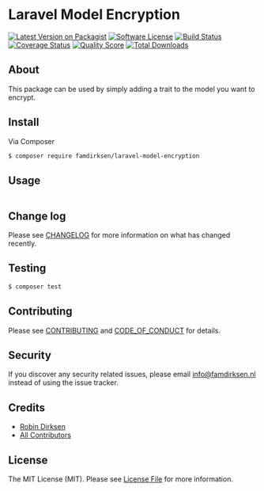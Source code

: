 # Laravel Model Encryption

[![Latest Version on Packagist][ico-version]][link-packagist]
[![Software License][ico-license]](LICENSE.md)
[![Build Status][ico-travis]][link-travis]
[![Coverage Status][ico-scrutinizer]][link-scrutinizer]
[![Quality Score][ico-code-quality]][link-code-quality]
[![Total Downloads][ico-downloads]][link-downloads]

## About

This package can be used by simply adding a trait to the model you want to encrypt.

## Install

Via Composer

``` bash
$ composer require famdirksen/laravel-model-encryption
```

## Usage

``` php

```

## Change log

Please see [CHANGELOG](CHANGELOG.md) for more information on what has changed recently.

## Testing

``` bash
$ composer test
```

## Contributing

Please see [CONTRIBUTING](CONTRIBUTING.md) and [CODE_OF_CONDUCT](CODE_OF_CONDUCT.md) for details.

## Security

If you discover any security related issues, please email info@famdirksen.nl instead of using the issue tracker.

## Credits

- [Robin Dirksen][link-author]
- [All Contributors][link-contributors]

## License

The MIT License (MIT). Please see [License File](LICENSE.md) for more information.

[ico-version]: https://img.shields.io/packagist/v/famdirksen/Laravel-Model-Encryption.svg?style=flat-square
[ico-license]: https://img.shields.io/badge/license-MIT-brightgreen.svg?style=flat-square
[ico-travis]: https://img.shields.io/travis/famdirksen/Laravel-Model-Encryption/master.svg?style=flat-square
[ico-scrutinizer]: https://img.shields.io/scrutinizer/coverage/g/famdirksen/Laravel-Model-Encryption.svg?style=flat-square
[ico-code-quality]: https://img.shields.io/scrutinizer/g/famdirksen/Laravel-Model-Encryption.svg?style=flat-square
[ico-downloads]: https://img.shields.io/packagist/dt/famdirksen/Laravel-Model-Encryption.svg?style=flat-square

[link-packagist]: https://packagist.org/packages/famdirksen/Laravel-Model-Encryption
[link-travis]: https://travis-ci.org/famdirksen/Laravel-Model-Encryption
[link-scrutinizer]: https://scrutinizer-ci.com/g/famdirksen/Laravel-Model-Encryption/code-structure
[link-code-quality]: https://scrutinizer-ci.com/g/famdirksen/Laravel-Model-Encryption
[link-downloads]: https://packagist.org/packages/famdirksen/Laravel-Model-Encryption
[link-author]: https://github.com/famdirksen
[link-contributors]: ../../contributors
